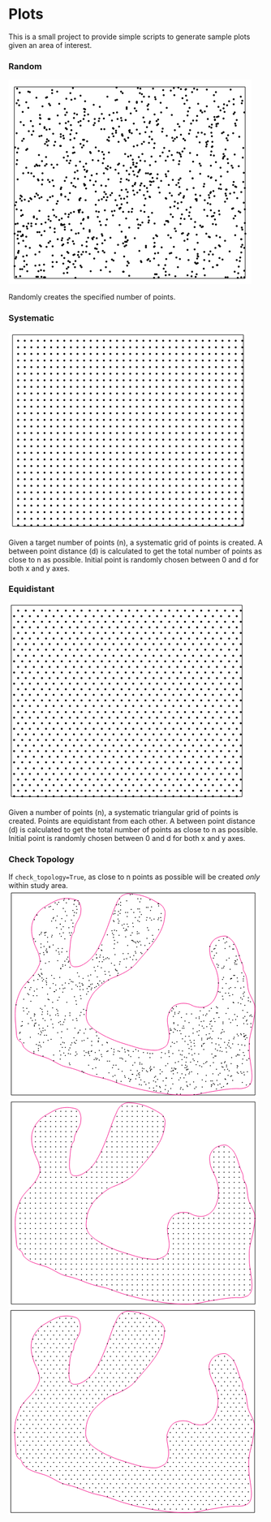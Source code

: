 # Plots

This is a small project to provide simple scripts to generate sample plots given an area of interest.

### Random
![](https://github.com/HaydenElza/plots/blob/master/examples/random_1000.png?raw=true)

Randomly creates the specified number of points.

### Systematic
![](https://github.com/HaydenElza/plots/blob/master/examples/systematic_1000.png?raw=true)

Given a target number of points (n), a systematic grid of points is created. A between point distance (d) is calculated to get the total number of points as close to n as possible. Initial point is randomly chosen between 0 and d for both x and y axes.

### Equidistant
![](https://github.com/HaydenElza/plots/blob/master/examples/equidistant_1000.png?raw=true)

Given a number of points (n), a systematic triangular grid of points is created. Points are equidistant from each other. A between point distance (d) is calculated to get the total number of points as close to n as possible. Initial point is randomly chosen between 0 and d for both x and y axes.

### Check Topology

If `check_topology=True`, as close to n points as possible will be created *only* within study area.
![](https://github.com/HaydenElza/plots/blob/master/examples/random_1000_checktopology.png?raw=true)
![](https://github.com/HaydenElza/plots/blob/master/examples/systematic_1000_checktopology.png?raw=true)
![](https://github.com/HaydenElza/plots/blob/master/examples/equidistant_1000_checktopology.png?raw=true)
